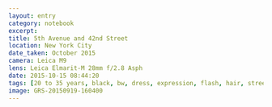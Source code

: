 ```yaml
--- 
layout: entry
category: notebook
excerpt:
title: 5th Avenue and 42nd Street
location: New York City
date_taken: October 2015
camera: Leica M9
lens: Leica Elmarit-M 28mm f/2.8 Asph
date: 2015-10-15 08:44:20
tags: [20 to 35 years, black, bw, dress, expression, flash, hair, street, woman]
image: GRS-20150919-160400
---
```

